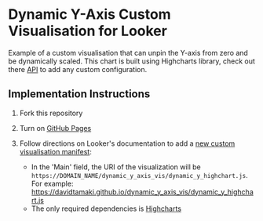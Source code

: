 # Dynamic Y-Axis Custom Visualisation for Looker

Example of a custom visualisation that can unpin the Y-axis from zero and be dynamically scaled. This chart is built using Highcharts library, check out there [API](https://api.highcharts.com/highcharts/) to add any custom configuration. 

## Implementation Instructions
1. Fork this repository

2. Turn on [GitHub Pages](https://help.github.com/articles/configuring-a-publishing-source-for-github-pages/)

3. Follow directions on Looker's documentation to add a [new custom visualisation manifest](https://docs.looker.com/admin-options/platform/visualizations#adding_a_new_custom_visualization_manifest):
    - In the 'Main' field, the URI of the visualization will be `https://DOMAIN_NAME/dynamic_y_axis_vis/dynamic_y_highchart.js`. For example: https://davidtamaki.github.io/dynamic_y_axis_vis/dynamic_y_highchart.js
    - The only required dependencies is [Highcharts](https://code.highcharts.com/highcharts.js)
      
